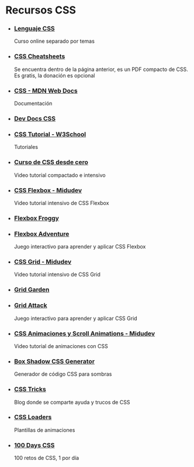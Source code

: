 # Recursos CSS

* ### [Lenguaje CSS](https://lenguajecss.com/css/)
    Curso online separado por temas

* ### [CSS Cheatsheets](https://lenguajecss.com/css/cheatsheets/)
    Se encuentra dentro de la página anterior, es un PDF compacto de CSS. Es gratis, la donación es opcional

* ### [CSS - MDN Web Docs](https://developer.mozilla.org/es/docs/Web/CSS)
    Documentación
    
* ### [Dev Docs CSS](https://devdocs.io/css/)

* ### [CSS Tutorial - W3School](https://www.w3schools.com/css/)
    Tutoriales

* ### [Curso de CSS desde cero](https://www.youtube.com/watch?v=hrxjBqZWsb0)
    Video tutorial compactado e intensivo

* ### [CSS Flexbox - Midudev](https://www.youtube.com/watch?v=PSwlAuRbv_A)
    Video tutorial intensivo de CSS Flexbox

* ### [Flexbox Froggy](https://flexboxfroggy.com/#es)
* ### [Flexbox Adventure](https://codingfantasy.com/games/flexboxadventure)
    Juego interactivo para aprender y aplicar CSS Flexbox

* ### [CSS Grid - Midudev](https://www.youtube.com/watch?v=iTjkiI8QQsM)
    Video tutorial intensivo de CSS Grid

* ### [Grid Garden](https://cssgridgarden.com/#es)
* ### [Grid Attack](https://codingfantasy.com/games/css-grid-attack)
    Juego interactivo para aprender y aplicar CSS Grid

* ### [CSS Animaciones y Scroll Animations - Midudev](https://www.youtube.com/watch?v=RwjgfNX41TE)
    Video tutorial de animaciones con CSS

* ### [Box Shadow CSS Generator](https://cssgenerator.org/box-shadow-css-generator.html)
    Generador de código CSS para sombras

* ### [CSS Tricks](https://css-tricks.com/)
    Blog donde se comparte ayuda y trucos de CSS

* ### [CSS Loaders](https://css-loaders.com/)
    Plantillas de animaciones

* ### [100 Days CSS](https://100dayscss.com/)
    100 retos de CSS, 1 por día
